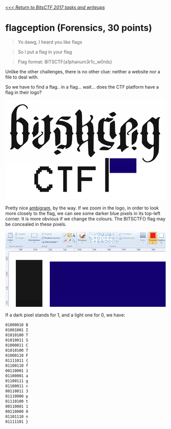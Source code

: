 _[<<< Return to BitsCTF 2017 tasks and writeups](/bitsctf-2017)_
# flagception (Forensics, 30 points)

>Yo dawg, I heard you like flags

>So I put a flag in your flag

>Flag format: BITSCTF{a1phanum3r1c_w0rds}

Unlike the other challenges, there is no other clue: neither a website nor a file to deal with.

So we have to find a flag.. in a flag... wait... does the CTF platform have a flag in their logo?

![Logo of BitsCTF](logo.png)

Pretty nice [ambigram](https://en.wikipedia.org/wiki/Ambigram), by the way. If we zoom in the logo, in order to look more closely to the flag, we can see some darker blue pixels in its top-left corner. It is more obvious if we change the colours. The BITSCTF{} flag may be concealed in these pixels.

![Zoom in the logo](zoomed_flag.png)

If a dark pixel stands for 1, and a light one for 0, we have:

```
01000010 B
01001001 I
01010100 T
01010011 S
01000011 C
01010100 T
01000110 F
01111011 {
01100110 f
00110001 1
01100001 a
01100111 g
01100011 c
00110011 3
01110000 p
01110100 t
00110001 1
00110000 0
01101110 n
01111101 }
```
